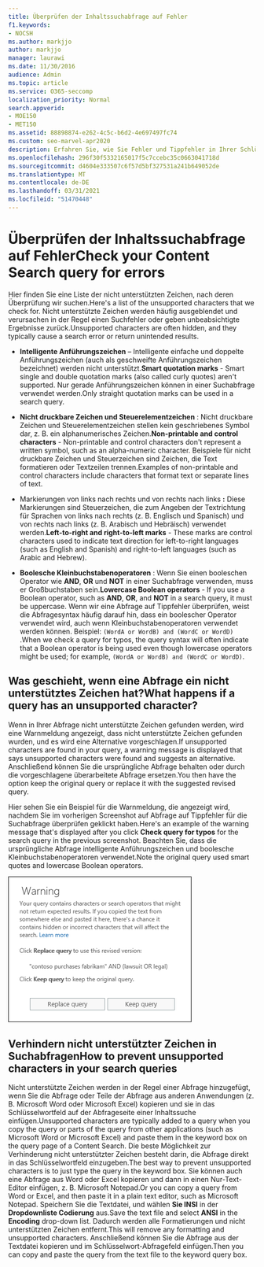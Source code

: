 ```yaml
---
title: Überprüfen der Inhaltssuchabfrage auf Fehler
f1.keywords:
- NOCSH
ms.author: markjjo
author: markjjo
manager: laurawi
ms.date: 11/30/2016
audience: Admin
ms.topic: article
ms.service: O365-seccomp
localization_priority: Normal
search.appverid:
- MOE150
- MET150
ms.assetid: 88898874-e262-4c5c-b6d2-4e697497fc74
ms.custom: seo-marvel-apr2020
description: Erfahren Sie, wie Sie Fehler und Tippfehler in Ihrer Schlüsselwortabfrage für die Inhaltssuche erkennen, bevor Sie die Suche ausführen.
ms.openlocfilehash: 296f30f5332165017f5c7ccebc35c0663041718d
ms.sourcegitcommit: d4604e333507c6f57d5bf327531a241b649052de
ms.translationtype: MT
ms.contentlocale: de-DE
ms.lasthandoff: 03/31/2021
ms.locfileid: "51470448"
---
```

# <a name="check-your-content-search-query-for-errors"></a><span data-ttu-id="ab22e-103">Überprüfen der Inhaltssuchabfrage auf Fehler</span><span class="sxs-lookup"><span data-stu-id="ab22e-103">Check your Content Search query for errors</span></span>
  
<span data-ttu-id="ab22e-104">Hier finden Sie eine Liste der nicht unterstützten Zeichen, nach deren Überprüfung wir suchen.</span><span class="sxs-lookup"><span data-stu-id="ab22e-104">Here's a list of the unsupported characters that we check for.</span></span> <span data-ttu-id="ab22e-105">Nicht unterstützte Zeichen werden häufig ausgeblendet und verursachen in der Regel einen Suchfehler oder geben unbeabsichtigte Ergebnisse zurück.</span><span class="sxs-lookup"><span data-stu-id="ab22e-105">Unsupported characters are often hidden, and they typically cause a search error or return unintended results.</span></span>
  
- <span data-ttu-id="ab22e-106">**Intelligente Anführungszeichen** – Intelligente einfache und doppelte Anführungszeichen (auch als geschweifte Anführungszeichen bezeichnet) werden nicht unterstützt.</span><span class="sxs-lookup"><span data-stu-id="ab22e-106">**Smart quotation marks** - Smart single and double quotation marks (also called curly quotes) aren't supported.</span></span> <span data-ttu-id="ab22e-107">Nur gerade Anführungszeichen können in einer Suchabfrage verwendet werden.</span><span class="sxs-lookup"><span data-stu-id="ab22e-107">Only straight quotation marks can be used in a search query.</span></span> 

- <span data-ttu-id="ab22e-108">**Nicht druckbare Zeichen und Steuerelementzeichen** : Nicht druckbare Zeichen und Steuerelementzeichen stellen kein geschriebenes Symbol dar, z. B. ein alphanumerisches Zeichen.</span><span class="sxs-lookup"><span data-stu-id="ab22e-108">**Non-printable and control characters** - Non-printable and control characters don't represent a written symbol, such as an alpha-numeric character.</span></span> <span data-ttu-id="ab22e-109">Beispiele für nicht druckbare Zeichen und Steuerzeichen sind Zeichen, die Text formatieren oder Textzeilen trennen.</span><span class="sxs-lookup"><span data-stu-id="ab22e-109">Examples of non-printable and control characters include characters that format text or separate lines of text.</span></span> 

- <span data-ttu-id="ab22e-110">Markierungen von links nach rechts und von rechts nach links **:** Diese Markierungen sind Steuerzeichen, die zum Angeben der Textrichtung für Sprachen von links nach rechts (z. B. Englisch und Spanisch) und von rechts nach links (z. B. Arabisch und Hebräisch) verwendet werden.</span><span class="sxs-lookup"><span data-stu-id="ab22e-110">**Left-to-right and right-to-left marks** - These marks are control characters used to indicate text direction for left-to-right languages (such as English and Spanish) and right-to-left languages (such as Arabic and Hebrew).</span></span>

- <span data-ttu-id="ab22e-111">**Boolesche Kleinbuchstabenoperatoren** : Wenn Sie einen booleschen Operator wie **AND**, **OR** und **NOT** in einer Suchabfrage verwenden, muss er Großbuchstaben sein.</span><span class="sxs-lookup"><span data-stu-id="ab22e-111">**Lowercase Boolean operators** - If you use a Boolean operator, such as **AND**, **OR**, and **NOT** in a search query, it must be uppercase.</span></span> <span data-ttu-id="ab22e-112">Wenn wir eine Abfrage auf Tippfehler überprüfen, weist die Abfragesyntax häufig darauf hin, dass ein boolescher Operator verwendet wird, auch wenn Kleinbuchstabenoperatoren verwendet werden können. Beispiel:  `(WordA or WordB) and (WordC or WordD)` .</span><span class="sxs-lookup"><span data-stu-id="ab22e-112">When we check a query for typos, the query syntax will often indicate that a Boolean operator is being used even though lowercase operators might be used; for example,  `(WordA or WordB) and (WordC or WordD)`.</span></span>

## <a name="what-happens-if-a-query-has-an-unsupported-character"></a><span data-ttu-id="ab22e-113">Was geschieht, wenn eine Abfrage ein nicht unterstütztes Zeichen hat?</span><span class="sxs-lookup"><span data-stu-id="ab22e-113">What happens if a query has an unsupported character?</span></span>

<span data-ttu-id="ab22e-114">Wenn in Ihrer Abfrage nicht unterstützte Zeichen gefunden werden, wird eine Warnmeldung angezeigt, dass nicht unterstützte Zeichen gefunden wurden, und es wird eine Alternative vorgeschlagen.</span><span class="sxs-lookup"><span data-stu-id="ab22e-114">If unsupported characters are found in your query, a warning message is displayed that says unsupported characters were found and suggests an alternative.</span></span> <span data-ttu-id="ab22e-115">Anschließend können Sie die ursprüngliche Abfrage behalten oder durch die vorgeschlagene überarbeitete Abfrage ersetzen.</span><span class="sxs-lookup"><span data-stu-id="ab22e-115">You then have the option keep the original query or replace it with the suggested revised query.</span></span>

<span data-ttu-id="ab22e-116">Hier sehen Sie ein Beispiel für die Warnmeldung,  die angezeigt wird, nachdem Sie im vorherigen Screenshot auf Abfrage auf Tippfehler für die Suchabfrage überprüfen geklickt haben.</span><span class="sxs-lookup"><span data-stu-id="ab22e-116">Here's an example of the warning message that's displayed after you click **Check query for typos** for the search query in the previous screenshot.</span></span> <span data-ttu-id="ab22e-117">Beachten Sie, dass die ursprüngliche Abfrage intelligente Anführungszeichen und boolesche Kleinbuchstabenoperatoren verwendet.</span><span class="sxs-lookup"><span data-stu-id="ab22e-117">Note the original query used smart quotes and lowercase Boolean operators.</span></span>
  
![Eine Warnmeldung wird mit einer vorgeschlagenen Überarbeitung für Ihre Abfrage angezeigt.](../media/23214b30-8e52-412c-bd80-63fb1b3ed52d.png)
  
## <a name="how-to-prevent-unsupported-characters-in-your-search-queries"></a><span data-ttu-id="ab22e-119">Verhindern nicht unterstützter Zeichen in Suchabfragen</span><span class="sxs-lookup"><span data-stu-id="ab22e-119">How to prevent unsupported characters in your search queries</span></span>

<span data-ttu-id="ab22e-120">Nicht unterstützte Zeichen werden in der Regel einer Abfrage hinzugefügt, wenn Sie die Abfrage oder Teile der Abfrage aus anderen Anwendungen (z. B. Microsoft Word oder Microsoft Excel) kopieren und sie in das Schlüsselwortfeld auf der Abfrageseite einer Inhaltssuche einfügen.</span><span class="sxs-lookup"><span data-stu-id="ab22e-120">Unsupported characters are typically added to a query when you copy the query or parts of the query from other applications (such as Microsoft Word or Microsoft Excel) and paste them in the keyword box on the query page of a Content Search.</span></span> <span data-ttu-id="ab22e-121">Die beste Möglichkeit zur Verhinderung nicht unterstützter Zeichen besteht darin, die Abfrage direkt in das Schlüsselwortfeld einzugeben.</span><span class="sxs-lookup"><span data-stu-id="ab22e-121">The best way to prevent unsupported characters is to just type the query in the keyword box.</span></span> <span data-ttu-id="ab22e-122">Sie können auch eine Abfrage aus Word oder Excel kopieren und dann in einen Nur-Text-Editor einfügen, z. B. Microsoft Notepad.</span><span class="sxs-lookup"><span data-stu-id="ab22e-122">Or you can copy a query from Word or Excel, and then paste it in a plain text editor, such as Microsoft Notepad.</span></span> <span data-ttu-id="ab22e-123">Speichern Sie die Textdatei, und wählen **Sie INSI** in der **Dropdownliste Codierung** aus.</span><span class="sxs-lookup"><span data-stu-id="ab22e-123">Save the text file and select **ANSI** in the **Encoding** drop-down list.</span></span> <span data-ttu-id="ab22e-124">Dadurch werden alle Formatierungen und nicht unterstützten Zeichen entfernt.</span><span class="sxs-lookup"><span data-stu-id="ab22e-124">This will remove any formatting and unsupported characters.</span></span> <span data-ttu-id="ab22e-125">Anschließend können Sie die Abfrage aus der Textdatei kopieren und im Schlüsselwort-Abfragefeld einfügen.</span><span class="sxs-lookup"><span data-stu-id="ab22e-125">Then you can copy and paste the query from the text file to the keyword query box.</span></span> 
